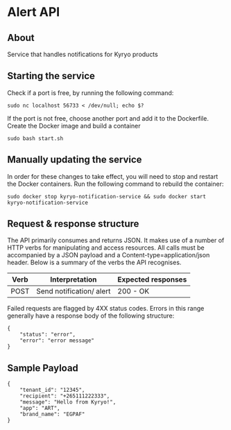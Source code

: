 # Alert API
## About
Service that handles notifications for Kyryo products
## Starting the service
Check if a port is free, by running the following command:
```
sudo nc localhost 56733 < /dev/null; echo $?
```
If the port is not free, choose another port and add it to the Dockerfile.
Create the Docker image and build a container
```
sudo bash start.sh
```
## Manually updating the service
In order for these changes to take effect, you will need to stop and restart the Docker containers. 
Run the following command to rebuild the container:
```
sudo docker stop kyryo-notification-service && sudo docker start kyryo-notification-service
```
## Request & response structure
The API primarily consumes and returns JSON. It makes use of a number of HTTP verbs for manipulating and access resources. All calls must be accompanied by a JSON payload and a Content-type=application/json header. Below is a summary of the verbs the API recognises.

| Verb        | Interpretation                    | Expected responses |
| ------------| ----------------------------------|--------------------|
| POST        | Send notification/ alert          |200 - OK            |

Failed requests are flagged by 4XX status codes. Errors in this range generally have a response body of the following structure:
```
{
    "status": "error",
    "error": "error message"
}
```

## Sample Payload
```
{
    "tenant_id": "12345",
    "recipient": "+265111222333",
    "message": "Hello from Kyryo!",
    "app": "ART",
    "brand_name": "EGPAF"
}
```